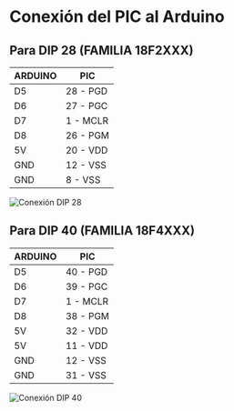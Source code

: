 # Conexión del PIC al Arduino

## Para DIP 28 (FAMILIA 18F2XXX)

| ARDUINO | PIC |
| ------- | --- |
| D5      | 28 - PGD  |
| D6      | 27 - PGC  |
| D7      | 1 - MCLR  |
| D8      | 26 - PGM  |
| 5V      | 20 - VDD  |
| GND     | 12 - VSS  |
| GND     | 8 - VSS   |

![Conexión DIP 28](/ima/dip28.png)


## Para DIP 40 (FAMILIA 18F4XXX)
| ARDUINO | PIC |
| ------- | --- |
| D5      | 40 - PGD  |
| D6      | 39 - PGC  |
| D7      | 1 - MCLR  |
| D8      | 38 - PGM  |
| 5V      | 32 - VDD  |
| 5V      | 11 - VDD  |
| GND     | 12 - VSS  |
| GND     | 31 - VSS  |

![Conexión DIP 40](/ima/dip28.png)